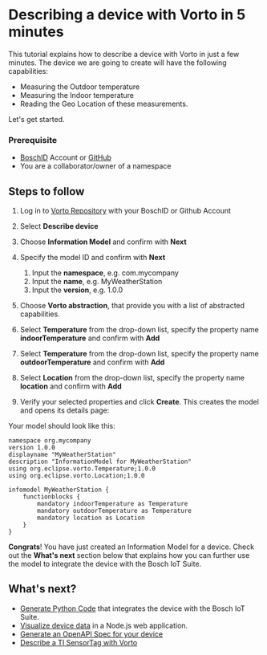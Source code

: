 # Describing a device with Vorto in 5 minutes

This tutorial explains how to describe a device with Vorto in just a few minutes. The device we are going to create will have the following capabilities:

- Measuring the Outdoor temperature
- Measuring the Indoor temperature
- Reading the Geo Location of these measurements.

Let's get started.

### Prerequisite
* [BoschID](https://accounts.bosch-iot-suite.com/) Account or [GitHub](https://github.com/) 
* You are a collaborator/owner of a namespace

## Steps to follow

1. Log in to [Vorto Repository](https://vorto.eclipse.org) with your BoschID or Github Account

2. Select **Describe device** 

3. Choose **Information Model** and confirm with **Next** 

4. Specify the model ID and confirm with **Next**
	1. Input the **namespace**, e.g. com.mycompany 
	2. Input the **name**, e.g. MyWeatherStation
	3. Input the **version**, e.g. 1.0.0
	
5. Choose **Vorto abstraction**, that provide you with a list of abstracted capabilities.

6. Select **Temperature** from the drop-down list, specify the property name **indoorTemperature** and confirm with **Add**

7. Select **Temperature** from the drop-down list, specify the property name **outdoorTemperature** and confirm with **Add**

8. Select **Location** from the drop-down list, specify the property name **location** and confirm with **Add**

9. Verify your selected properties and click **Create**. This creates the model and opens its details page:

Your model should look like this:

	
	namespace org.mycompany
	version 1.0.0
	displayname "MyWeatherStation"
	description "InformationModel for MyWeatherStation"
	using org.eclipse.vorto.Temperature;1.0.0
	using org.eclipse.vorto.Location;1.0.0
	
	infomodel MyWeatherStation {
	    functionblocks {
	        mandatory indoorTemperature as Temperature
			mandatory outdoorTemperature as Temperature
	        mandatory location as Location
	    }
	}


**Congrats**! You have just created an Information Model for a device. Check out the **What's next** section below that explains how you can further use the model to integrate the device with the Bosch IoT Suite.

## What's next?

- [Generate Python Code](mqtt-python.md) that integrates the device with the Bosch IoT Suite.
- [Visualize device data](create_webapp_dashboard.md) in a Node.js web application.
- [Generate an OpenAPI Spec for your device](create_openapi.md)
- [Describe a TI SensorTag with Vorto](describe_tisensor.md)





